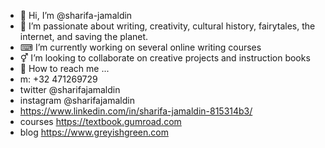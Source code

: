 - 👋 Hi, I’m @sharifa-jamaldin
- 💚 I’m passionate about writing, creativity, cultural history, fairytales, the internet, and saving the planet.
- ⌨ I’m currently working on several online writing courses
- ⚥ I’m looking to collaborate on creative projects and instruction books
- 📱 How to reach me ...
- m: +32 471269729
- twitter @sharifajamaldin
- instagram @sharifajamaldin
- https://www.linkedin.com/in/sharifa-jamaldin-815314b3/​
- courses https://textbook.gumroad.com
- blog https://www.greyishgreen.com

<!---
sharifa-jamaldin/sharifa-jamaldin is a ✨ special ✨ repository because its `README.md` (this file) appears on your GitHub profile.
You can click the Preview link to take a look at your changes.
--->
